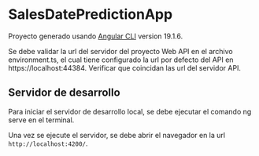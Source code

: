 # SalesDatePredictionApp

Proyecto generado usando [Angular CLI](https://github.com/angular/angular-cli) version 19.1.6.

Se debe validar la url del servidor del proyecto Web API en el archivo environment.ts, el cual tiene configurado la url por defecto del API en https://localhost:44384. Verificar que coincidan las url del servidor API.


## Servidor de desarrollo

Para iniciar el servidor de desarrollo local, se debe ejecutar el comando ng serve en el terminal.

Una vez se ejecute el servidor, se debe abrir el navegador en la url `http://localhost:4200/`.

